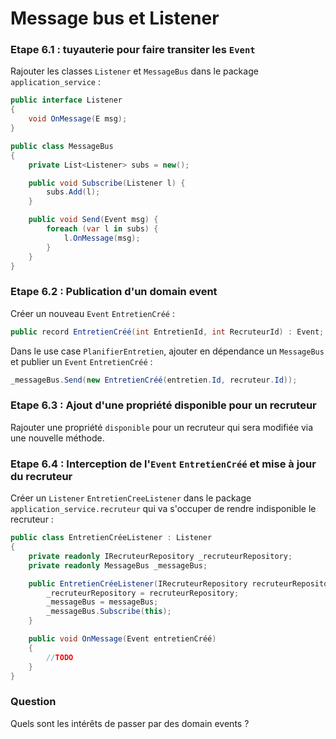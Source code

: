 # Message bus et Listener

### Etape 6.1 : tuyauterie pour faire transiter les `Event`

Rajouter les classes `Listener` et `MessageBus` dans le package `application_service` :

```C#
public interface Listener
{
    void OnMessage(E msg);
}

public class MessageBus
{
    private List<Listener> subs = new();

    public void Subscribe(Listener l) {
        subs.Add(l);
    }

    public void Send(Event msg) {
        foreach (var l in subs) {
            l.OnMessage(msg);
        }
    }
}
```

### Etape 6.2 : Publication d'un domain event

Créer un nouveau `Event` `EntretienCréé` :

```C#
public record EntretienCréé(int EntretienId, int RecruteurId) : Event;
```

Dans le use case `PlanifierEntretien`, ajouter en dépendance un `MessageBus` et publier un `Event` `EntretienCréé` :

```C#
_messageBus.Send(new EntretienCréé(entretien.Id, recruteur.Id));
```

### Etape 6.3 : Ajout d'une propriété disponible pour un recruteur

Rajouter une propriété `disponible` pour un recruteur qui sera modifiée via une nouvelle méthode.

### Etape 6.4 : Interception de l'`Event` `EntretienCréé` et mise à jour du recruteur

Créer un `Listener` `EntretienCreeListener` dans le package `application_service.recruteur` qui va s'occuper de rendre
indisponible le recruteur :

```C#
public class EntretienCréeListener : Listener
{
    private readonly IRecruteurRepository _recruteurRepository;
    private readonly MessageBus _messageBus;

    public EntretienCréeListener(IRecruteurRepository recruteurRepository, MessageBus messageBus) {
        _recruteurRepository = recruteurRepository;
        _messageBus = messageBus;
        _messageBus.Subscribe(this);
    }

    public void OnMessage(Event entretienCréé)
    {
        //TODO
    }
}
```

### Question

Quels sont les intérêts de passer par des domain events ?

